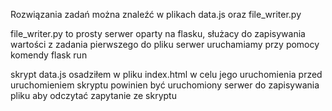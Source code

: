 Rozwiązania zadań można znaleźć w plikach data.js oraz file_writer.py

file_writer.py to prosty serwer oparty na flasku, służacy do zapisywania wartości z zadania pierwszego do pliku
serwer uruchamiamy przy pomocy komendy flask run

skrypt data.js osadziłem w pliku index.html w celu jego uruchomienia
przed uruchomieniem skryptu powinien być uruchomiony serwer do zapisywania pliku aby odczytać zapytanie ze skryptu